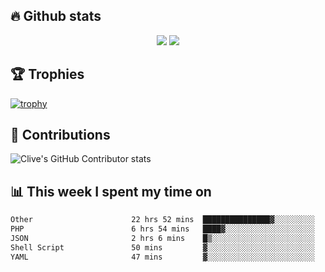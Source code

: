 ## &#128293; Github stats

<!-- GitHub Readme Streak Stats - https://github.com/DenverCoder1/github-readme-streak-stats -->
<p align="center">

<picture>
  <source 
    srcset="https://github-readme-stats.vercel.app/api?username=clivewalkden&count_private=true&show_icons=true&theme=darcula"
    media="(prefers-color-scheme: dark)"
  />
  <source
    srcset="https://github-readme-stats.vercel.app/api?username=clivewalkden&count_private=true&show_icons=true&theme=calm"
    media="(prefers-color-scheme: light), (prefers-color-scheme: no-preference)"
  />
  <img src="https://github-readme-stats.vercel.app/api?username=clivewalkden&count_private=true&show_icons=true&theme=darcula" />
</picture>

<a href="https://git.io/streak-stats" target="_blank">
  <img src="http://github-readme-streak-stats.herokuapp.com?user=clivewalkden&theme=darcula&date_format=j%20M%5B%20Y%5D" />
</a>

</p>

## &#127942; Trophies
[![trophy](https://github-profile-trophy.vercel.app/?username=clivewalkden&theme=onedark)](https://github.com/clivewalkden/github-profile-trophy)

## &#129309; Contributions
![Clive's GitHub Contributor stats](https://github-contributor-stats.vercel.app/api?username=clivewalkden)

## &#128202; This week I spent my time on
<!--START_SECTION:waka-->

```txt
Other                      22 hrs 52 mins  ███████████████▓░░░░░░░░░   62.22 %
PHP                        6 hrs 54 mins   ████▓░░░░░░░░░░░░░░░░░░░░   18.81 %
JSON                       2 hrs 6 mins    █▒░░░░░░░░░░░░░░░░░░░░░░░   05.75 %
Shell Script               50 mins         ▓░░░░░░░░░░░░░░░░░░░░░░░░   02.31 %
YAML                       47 mins         ▓░░░░░░░░░░░░░░░░░░░░░░░░   02.14 %
```

<!--END_SECTION:waka-->
